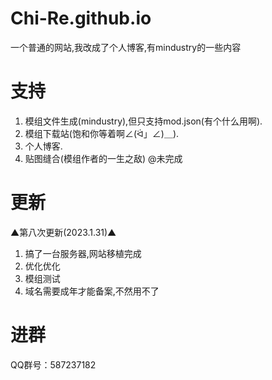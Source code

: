 # Chi-Re.github.io
一个普通的网站,我改成了个人博客,有mindustry的一些内容

# 支持
1. 模组文件生成(mindustry),但只支持mod.json(有个什么用啊).
2. 模组下载站(饱和你等着啊∠(ᐛ」∠)＿).
3. 个人博客.
4. 贴图缝合(模组作者的一生之敌) @未完成

# 更新
▲第八次更新(2023.1.31)▲
1. 搞了一台服务器,网站移植完成
2. 优化优化
3. 模组测试
4. 域名需要成年才能备案,不然用不了

# 进群
QQ群号：587237182